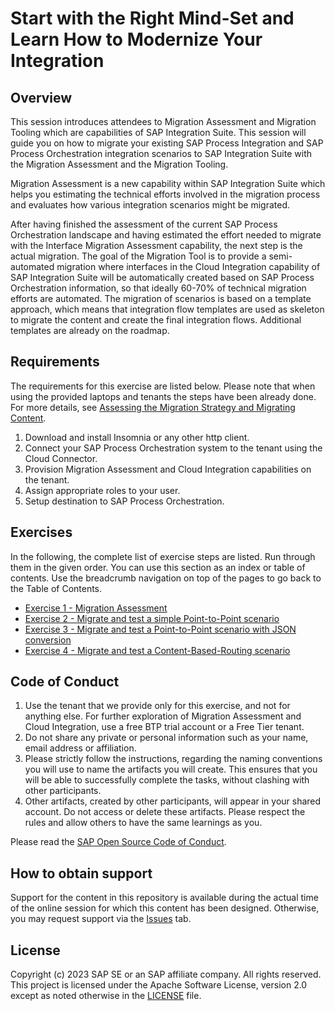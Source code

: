 <!-- [![REUSE status](https://api.reuse.software/badge/github.com/SAP-samples/teched2023-IN268)](https://api.reuse.software/info/github.com/SAP-samples/teched2023-IN268) -->

# Start with the Right Mind-Set and Learn How to Modernize Your Integration

<!--
## Description

This session will guide you on how to migrate your existing SAP Process Integration and SAP Process Orchestration scenarios to SAP Integration Suite with the Migration Assessment and the Migration Tooling.

Migration Assessment is a new capability within SAP Integration Suite which helps you estimating the technical efforts involved in the migration process and evaluates how various integration scenarios might be migrated. 

After having finished the assessment of the current SAP Process Orchestration landscape and having estimated the effort needed to migrate with the Interface Migration Assessment capability, the next step is the actual migration. The goal of the Migration Tool is to provide a semi-automated migration where interfaces in the Cloud Integration capability of SAP Integration Suite will be automatically created based on SAP Process Orchestration information, so that ideally 60-70% of technical migration efforts are automated. The migration of scenarios is based on a template approach, which means that integration flow templates are used as skeleton to migrate the content and create the final integration flows. Additional templates are already on the roadmap.
-->

## Overview

This session introduces attendees to Migration Assessment and Migration Tooling which are capabilities of SAP Integration Suite. This session will guide you on how to migrate your existing SAP Process Integration and SAP Process Orchestration integration scenarios to SAP Integration Suite with the Migration Assessment and the Migration Tooling.

Migration Assessment is a new capability within SAP Integration Suite which helps you estimating the technical efforts involved in the migration process and evaluates how various integration scenarios might be migrated. 

After having finished the assessment of the current SAP Process Orchestration landscape and having estimated the effort needed to migrate with the Interface Migration Assessment capability, the next step is the actual migration. The goal of the Migration Tool is to provide a semi-automated migration where interfaces in the Cloud Integration capability of SAP Integration Suite will be automatically created based on SAP Process Orchestration information, so that ideally 60-70% of technical migration efforts are automated. The migration of scenarios is based on a template approach, which means that integration flow templates are used as skeleton to migrate the content and create the final integration flows. Additional templates are already on the roadmap.

## Requirements

The requirements for this exercise are listed below. Please note that when using the provided laptops and tenants the steps have been already done. For more details, see [Assessing the Migration Strategy and Migrating Content](https://help.sap.com/docs/integration-suite/sap-integration-suite/assessing-migration-strategy-and-migrating-content).

1. Download and install Insomnia or any other http client.
2. Connect your SAP Process Orchestration system to the tenant using the Cloud Connector.
3. Provision Migration Assessment and Cloud Integration capabilities on the tenant.
4. Assign appropriate roles to your user.
5. Setup destination to SAP Process Orchestration.

## Exercises

<!-- Provide the exercise content here directly in README.md using [markdown](https://guides.github.com/features/mastering-markdown/) and linking to the specific exercise pages, below is an example. -->

In the following, the complete list of exercise steps are listed. Run through them in the given order. You can use this section as an index or table of contents. Use the breadcrumb navigation on top of the pages to go back to the Table of Contents.

- [Exercise 1 - Migration Assessment](exercises/ex1/)
- [Exercise 2 - Migrate and test a simple Point-to-Point scenario](exercises/ex2/)
- [Exercise 3 - Migrate and test a Point-to-Point scenario with JSON conversion](exercises/ex3/)
- [Exercise 4 - Migrate and test a Content-Based-Routing scenario](exercises/ex4/)
  
<!-- **OR** Link to the Tutorial Navigator for example... 
Start the exercises [here](https://developers.sap.com/tutorials/abap-environment-trial-onboarding.html).
-->

<!--
**IMPORTANT**
Your repo must contain the .reuse and LICENSES folder and the License section below. DO NOT REMOVE the section or folders/files. Also, remove all unused template assets(images, folders, etc) from the exercises folder. 
-->

<!--
## Contributing
Please read the [CONTRIBUTING.md](./CONTRIBUTING.md) to understand the contribution guidelines.
-->

## Code of Conduct
1. Use the tenant that we provide only for this exercise, and not for anything else. For further exploration of Migration Assessment and Cloud Integration, use a free BTP trial account or a Free Tier tenant.
2. Do not share any private or personal information such as your name, email address or affiliation.
3. Please strictly follow the instructions, regarding the naming conventions you will use to name the artifacts you will create. This ensures that you will be able to successfully complete the tasks, without clashing with other participants.
4. Other artifacts, created by other participants, will appear in your shared account. Do not access or delete these artifacts. Please respect the rules and allow others to have the same learnings as you.

Please read the [SAP Open Source Code of Conduct](https://github.com/SAP-samples/.github/blob/main/CODE_OF_CONDUCT.md).

## How to obtain support
Support for the content in this repository is available during the actual time of the online session for which this content has been designed. Otherwise, you may request support via the [Issues](../../issues) tab.

## License
Copyright (c) 2023 SAP SE or an SAP affiliate company. All rights reserved. This project is licensed under the Apache Software License, version 2.0 except as noted otherwise in the [LICENSE](LICENSES/Apache-2.0.txt) file.
